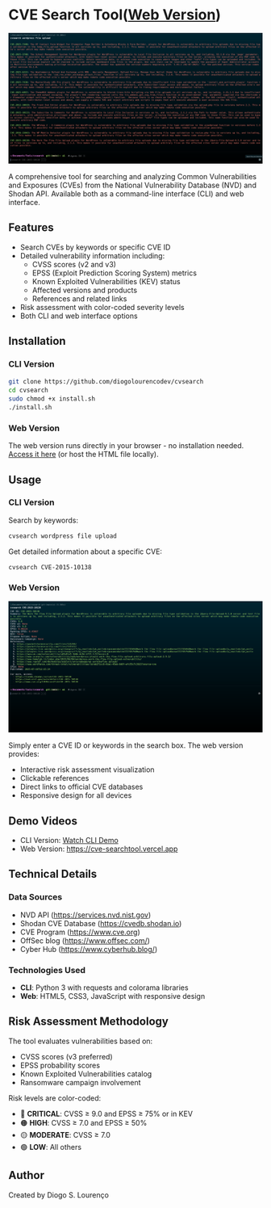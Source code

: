 # CVE Search Tool([Web Version](https://cve-searchtool.vercel.app))

![CLI Screenshot](image-1.png)

A comprehensive tool for searching and analyzing Common Vulnerabilities and Exposures (CVEs) from the National Vulnerability Database (NVD) and Shodan API. Available both as a command-line interface (CLI) and web interface.

## Features

- Search CVEs by keywords or specific CVE ID
- Detailed vulnerability information including:
  - CVSS scores (v2 and v3)
  - EPSS (Exploit Prediction Scoring System) metrics
  - Known Exploited Vulnerabilities (KEV) status
  - Affected versions and products
  - References and related links
- Risk assessment with color-coded severity levels
- Both CLI and web interface options

## Installation

### CLI Version

```bash
git clone https://github.com/diogolourencodev/cvsearch
cd cvsearch
sudo chmod +x install.sh
./install.sh
```

### Web Version

The web version runs directly in your browser - no installation needed. [Access it here](https://cve-searchtool.vercel.app) (or host the HTML file locally).

## Usage

### CLI Version

Search by keywords:
```bash
cvsearch wordpress file upload
```

Get detailed information about a specific CVE:
```bash
cvsearch CVE-2015-10138
```

### Web Version

![Web Interface Screenshot](image.png)

Simply enter a CVE ID or keywords in the search box. The web version provides:
- Interactive risk assessment visualization
- Clickable references
- Direct links to official CVE databases
- Responsive design for all devices

## Demo Videos

- CLI Version: [Watch CLI Demo](https://github.com/user-attachments/assets/c5ae37c2-a14d-40b0-b0c8-312a12dd941b)
- Web Version: https://cve-searchtool.vercel.app

## Technical Details

### Data Sources
- NVD API (https://services.nvd.nist.gov)
- Shodan CVE Database (https://cvedb.shodan.io)
- CVE Program (https://www.cve.org)
- OffSec blog (https://www.offsec.com/)
- Cyber Hub (https://www.cyberhub.blog/)

### Technologies Used
- **CLI**: Python 3 with requests and colorama libraries
- **Web**: HTML5, CSS3, JavaScript with responsive design

## Risk Assessment Methodology

The tool evaluates vulnerabilities based on:
- CVSS scores (v3 preferred)
- EPSS probability scores
- Known Exploited Vulnerabilities catalog
- Ransomware campaign involvement

Risk levels are color-coded:
- 🔴 **CRITICAL**: CVSS ≥ 9.0 and EPSS ≥ 75% or in KEV
- 🟠 **HIGH**: CVSS ≥ 7.0 and EPSS ≥ 50%
- 🟡 **MODERATE**: CVSS ≥ 7.0
- 🟢 **LOW**: All others

## Author

Created by Diogo S. Lourenço
